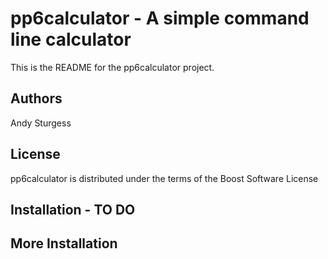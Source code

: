 pp6calculator - A simple command line calculator
=================================================

This is the README for the pp6calculator project.

Authors
--------
Andy Sturgess

License
--------
pp6calculator is distributed under the terms of the Boost Software License

Installation - TO DO
-------------

More Installation
-----------------
